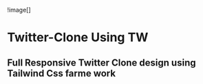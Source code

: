 
!image[]

# Twitter-Clone Using TW
 
 ## Full Responsive Twitter Clone design using Tailwind Css farme work
